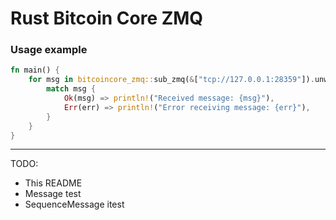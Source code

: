 # Rust Bitcoin Core ZMQ

### Usage example

```rs
fn main() {
    for msg in bitcoincore_zmq::sub_zmq(&["tcp://127.0.0.1:28359"]).unwrap() {
        match msg {
            Ok(msg) => println!("Received message: {msg}"),
            Err(err) => println!("Error receiving message: {err}"),
        }
    }
}
```

---

TODO:
- This README
- Message test
- SequenceMessage itest

